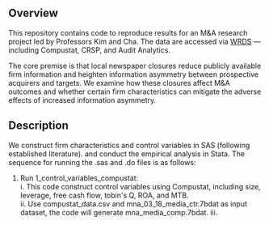 ## **Overview**

This repository contains code to reproduce results for an M&A research project led by Professors Kim and Cha. The data are accessed via [WRDS](https://wrds-www.wharton.upenn.edu/) — including Compustat, CRSP, and Audit Analytics.

The core premise is that local newspaper closures reduce publicly available firm information and heighten information asymmetry between prospective acquirers and targets. We examine how these closures affect M&A outcomes and whether certain firm characteristics can mitigate the adverse effects of increased information asymmetry.

## **Description**

We construct firm characteristics and control variables in SAS (following established literature). and conduct the empirical analysis in Stata. The sequence for running the .sas and .do files is as follows:  

1. Run 1_control_variables_compustat:  
     i. This code construct control variables using Compustat, including size, leverage, free cash flow, tobin's Q, ROA, and MTB.  
    ii. Use compustat_data.csv and mna_03_18_media_ctr.7bdat as input dataset, the code will generate mna_media_comp.7bdat.
   iii.
